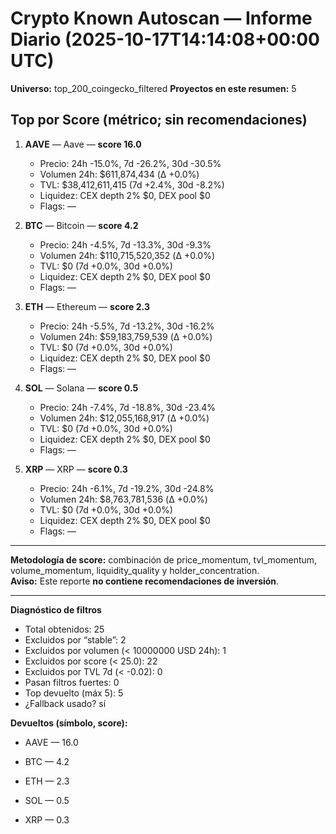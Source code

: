 # Crypto Known Autoscan — Informe Diario (2025-10-17T14:14:08+00:00 UTC)

**Universo:** top_200_coingecko_filtered
**Proyectos en este resumen:** 5

## Top por Score (métrico; sin recomendaciones)

1. **AAVE** — Aave — **score 16.0**
   - Precio: 24h -15.0%, 7d -26.2%, 30d -30.5%
   - Volumen 24h: $611,874,434 (Δ +0.0%)
   - TVL: $38,412,611,415 (7d +2.4%, 30d -8.2%)
   - Liquidez: CEX depth 2% $0, DEX pool $0
   - Flags: —

2. **BTC** — Bitcoin — **score 4.2**
   - Precio: 24h -4.5%, 7d -13.3%, 30d -9.3%
   - Volumen 24h: $110,715,520,352 (Δ +0.0%)
   - TVL: $0 (7d +0.0%, 30d +0.0%)
   - Liquidez: CEX depth 2% $0, DEX pool $0
   - Flags: —

3. **ETH** — Ethereum — **score 2.3**
   - Precio: 24h -5.5%, 7d -13.2%, 30d -16.2%
   - Volumen 24h: $59,183,759,539 (Δ +0.0%)
   - TVL: $0 (7d +0.0%, 30d +0.0%)
   - Liquidez: CEX depth 2% $0, DEX pool $0
   - Flags: —

4. **SOL** — Solana — **score 0.5**
   - Precio: 24h -7.4%, 7d -18.8%, 30d -23.4%
   - Volumen 24h: $12,055,168,917 (Δ +0.0%)
   - TVL: $0 (7d +0.0%, 30d +0.0%)
   - Liquidez: CEX depth 2% $0, DEX pool $0
   - Flags: —

5. **XRP** — XRP — **score 0.3**
   - Precio: 24h -6.1%, 7d -19.2%, 30d -24.8%
   - Volumen 24h: $8,763,781,536 (Δ +0.0%)
   - TVL: $0 (7d +0.0%, 30d +0.0%)
   - Liquidez: CEX depth 2% $0, DEX pool $0
   - Flags: —


---

**Metodología de score:** combinación de price_momentum, tvl_momentum, volume_momentum, liquidity_quality y holder_concentration.  
**Aviso:** Este reporte **no contiene recomendaciones de inversión**.


---
**Diagnóstico de filtros**

- Total obtenidos: 25
- Excluidos por “stable”: 2
- Excluidos por volumen (< 10000000 USD 24h): 1
- Excluidos por score (< 25.0): 22
- Excluidos por TVL 7d (< -0.02): 0
- Pasan filtros fuertes: 0
- Top devuelto (máx 5): 5
- ¿Fallback usado? sí


**Devueltos (símbolo, score):**

- AAVE — 16.0

- BTC — 4.2

- ETH — 2.3

- SOL — 0.5

- XRP — 0.3


